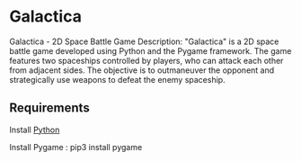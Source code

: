# Galactica
Galactica - 2D Space Battle Game
Description: "Galactica" is a 2D space battle game developed using Python and the Pygame framework. The game features two spaceships controlled by players,
who can attack each other from adjacent sides. 
The objective is to outmaneuver the opponent and strategically use weapons to defeat the enemy spaceship.


## Requirements 

Install [Python](https://www.python.org/downloads/)


Install Pygame : pip3 install pygame


